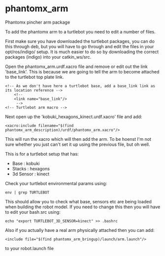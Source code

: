 # phantomx_arm
Phantomx pincher arm package

To add the phantomx arm to a turtlebot you need to edit a number of files.

First make sure you have downloaded the turtlebot packages, you can do this through deb, but you will have to go through and edit the files in your opt/ros/indigo/ setup. It is much easier to do so by downloading the correct packages (indigo) into your catkin_ws/src.


Open the phantomx_arm.urdf.xacro file and remove or edit out the link 'base_link'. This is because we are going to tell the arm to become attached to the turtlebot top plate link.

```
<!-- As we don't have here a turtlebot base, add a base_link link as its location reference -->
    <!--
    <link name="base_link"/>
     -->
<!-- Turtlebot arm macro -->
```

Next open up the 'kobuki_hexagons_kinect.urdf.xacro' file and add:
```
<xacro:include filename="$(find phantomx_arm_description)/urdf/phantomx_arm.xacro"/>
```
This will run the xacro which will then add the arm. To be hoenst I'm not sure whether you just can't set it up using the previous file, but oh well.

This is for a turtlebot setup that has:

- Base      : kobuki
- Stacks    : hexagons
- 3d Sensor : kinect

Check your turtlebot environmental params using:
```
env | grep TURTLEBOT
```
This should allow you to check what base, sensors etc are being loaded when building the robot model. If you need to change this then you will have to edit your bash.src using:
```
echo "export TURTLEBOT_3D_SENSOR=kinect" >> .bashrc
```
Also if you actually have a real arm physically attached then you can add:
```
<include file="$(find phantomx_arm_bringup)/launch/arm.launch"/>
```
to your robot.launch file
